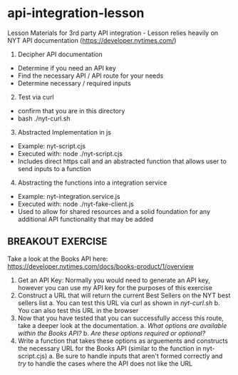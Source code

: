 # api-integration-lesson
Lesson Materials for 3rd party API integration - Lesson relies heavily on NYT API documentation (https://developer.nytimes.com/)

1. Decipher API documentation
- Determine if you need an API key
- Find the necessary API / API route for your needs
- Determine necessary / required inputs

2. Test via curl 
- confirm that you are in this directory
- bash ./nyt-curl.sh

3. Abstracted Implementation in js
- Example: nyt-script.cjs 
- Executed with: node ./nyt-script.cjs
- Includes direct https call and an abstracted function that allows user to send inputs to a function

4. Abstracting the functions into a integration service
- Example: nyt-integration.service.js
- Executed with: node ./nyt-fake-client.js
- Used to allow for shared resources and a solid foundation for any additional API functionality that may be added


## BREAKOUT EXERCISE
Take a look at the Books API here: https://developer.nytimes.com/docs/books-product/1/overview

1. Get an API Key: Normally you would need to generate an API key, however you can use my API key for the purposes of this exercise
2. Construct a URL that will return the current Best Sellers on the NYT best sellers list
  a. You can test this URL via curl as shown in *nyt-curl.sh*
  b. You can also test this URL in the browser
3. Now that you have tested that you can successfully access this route, take a deeper look at the documentation. 
  a. *What options are available within the Books API?*
  b. *Are these options required or optional?*
4. Write a function that takes these options as arguements and constructs the necessary URL for the Books API (similar to the function in nyt-script.cjs)
  a. Be sure to handle inputs that aren't formed correctly and *try* to handle the cases where the API does not like the URL
